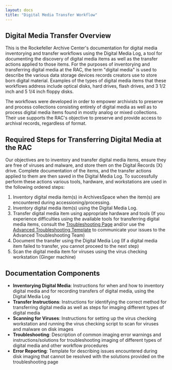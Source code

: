 ```yaml
---
layout: docs
title: "Digital Media Transfer Workflow"
---
```


## Digital Media Transfer Overview

This is the Rockefeller Archive Center's documentation for digital media inventorying and transfer workflows using the Digital Media Log, a tool for documenting the discovery of digital media items as well as the transfer actions applied to those items. For the purposes of inventorying and transferring digital media at the RAC, the term "digital media" is used to describe the various data storage devices records creators use to store born digital material. Examples of the types of digital media items that these workflows address include optical disks, hard drives, flash drives, and 3 1/2 inch and 5 1/4 inch floppy disks.

The workflows were developed in order to empower archivists to preserve and process collections consisting entirely of digital media as well as to process digital media items found in mostly analog or mixed collections. Their use supports the RAC's objective to preserve and provide access to archival records, regardless of format.

## Required Steps for Transferring Digital Media at the RAC

Our objectives are to inventory and transfer digital media items, ensure they are free of viruses and malware, and store them on the Digital Records (X) drive. Complete documentation of the items, and the transfer actions applied to them are then saved in the Digital Media Log. To successfully perform these actions various tools, hardware, and workstations are used in the following ordered steps:  

1. Inventory digital media item(s) in ArchivesSpace when the item(s) are encountered during accessioning/processing. 
2. Inventory digital media item(s) using the Digital Media Log.
3. Transfer digital media item using appropriate hardware and tools (If you experience difficulties using the available tools for transferring digital media items, consult the [Troubleshooting Page](troubleshooting) and/or use the [Advanced Troubleshooting Template](error_reporting#advanced_troubleshooting_template) to communicate your issues to the Advanced Troubleshooting Team)
4. Document the transfer using the Digital Media Log (If a digital media item failed to transfer, you cannot proceed to the next step)
5. Scan the digital media item for viruses using the virus checking workstation (Ginger machine)

## Documentation Components

- **Inventorying Digital Media**: Instructions for when and how to inventory digital media and for recording transfers of digital media, using the Digital Media Log
- **Transfer Instructions**: Instructions for identifying the correct method for transferring digital media as well as steps for imaging different types of digital media
- **Scanning for Viruses**: Instructions for setting up the virus checking workstation and running the virus checking script to scan for viruses and malware on disk images
- **Troubleshooting**: Description of common imaging error warnings and instructions/solutions for troubleshooting imaging of different types of digital media and other workflow procedures
- **Error Reporting**: Template for describing issues encountered during disk imaging that cannot be resolved with the solutions provided on the troubleshooting page
